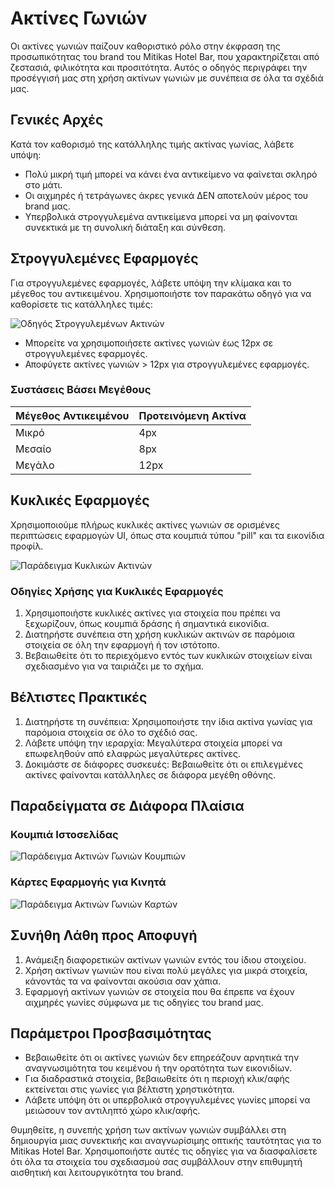 # Ακτίνες Γωνιών

Οι ακτίνες γωνιών παίζουν καθοριστικό ρόλο στην έκφραση της προσωπικότητας του brand του Mitikas Hotel Bar, που χαρακτηρίζεται από ζεστασιά, φιλικότητα και προσιτότητα. Αυτός ο οδηγός περιγράφει την προσέγγισή μας στη χρήση ακτίνων γωνιών με συνέπεια σε όλα τα σχέδιά μας.

## Γενικές Αρχές

Κατά τον καθορισμό της κατάλληλης τιμής ακτίνας γωνίας, λάβετε υπόψη:

* Πολύ μικρή τιμή μπορεί να κάνει ένα αντικείμενο να φαίνεται σκληρό στο μάτι.
* Οι αιχμηρές ή τετράγωνες άκρες γενικά ΔΕΝ αποτελούν μέρος του brand μας.
* Υπερβολικά στρογγυλεμένα αντικείμενα μπορεί να μη φαίνονται συνεκτικά με τη συνολική διάταξη και σύνθεση.

## Στρογγυλεμένες Εφαρμογές

Για στρογγυλεμένες εφαρμογές, λάβετε υπόψη την κλίμακα και το μέγεθος του αντικειμένου. Χρησιμοποιήστε τον παρακάτω οδηγό για να καθορίσετε τις κατάλληλες τιμές:

![Οδηγός Στρογγυλεμένων Ακτινών](διαδρομή/προς/οδηγός-στρογγυλεμένων-ακτινών.jpg)

* Μπορείτε να χρησιμοποιήσετε ακτίνες γωνιών έως 12px σε στρογγυλεμένες εφαρμογές.
* Αποφύγετε ακτίνες γωνιών > 12px για στρογγυλεμένες εφαρμογές.

### Συστάσεις Βάσει Μεγέθους

| Μέγεθος Αντικειμένου | Προτεινόμενη Ακτίνα |
|----------------------|---------------------|
| Μικρό                | 4px                 |
| Μεσαίο                | 8px                 |
| Μεγάλο                | 12px                |

## Κυκλικές Εφαρμογές

Χρησιμοποιούμε πλήρως κυκλικές ακτίνες γωνιών σε ορισμένες περιπτώσεις εφαρμογών UI, όπως στα κουμπιά τύπου "pill" και τα εικονίδια προφίλ.

![Παράδειγμα Κυκλικών Ακτινών](διαδρομή/προς/παράδειγμα-κυκλικών-ακτινών.jpg)

### Οδηγίες Χρήσης για Κυκλικές Εφαρμογές

1. Χρησιμοποιήστε κυκλικές ακτίνες για στοιχεία που πρέπει να ξεχωρίζουν, όπως κουμπιά δράσης ή σημαντικά εικονίδια.
2. Διατηρήστε συνέπεια στη χρήση κυκλικών ακτινών σε παρόμοια στοιχεία σε όλη την εφαρμογή ή τον ιστότοπο.
3. Βεβαιωθείτε ότι το περιεχόμενο εντός των κυκλικών στοιχείων είναι σχεδιασμένο για να ταιριάζει με το σχήμα.

## Βέλτιστες Πρακτικές

1. Διατηρήστε τη συνέπεια: Χρησιμοποιήστε την ίδια ακτίνα γωνίας για παρόμοια στοιχεία σε όλο το σχέδιό σας.
2. Λάβετε υπόψη την ιεραρχία: Μεγαλύτερα στοιχεία μπορεί να επωφεληθούν από ελαφρώς μεγαλύτερες ακτίνες.
3. Δοκιμάστε σε διάφορες συσκευές: Βεβαιωθείτε ότι οι επιλεγμένες ακτίνες φαίνονται κατάλληλες σε διάφορα μεγέθη οθόνης.

## Παραδείγματα σε Διάφορα Πλαίσια

### Κουμπιά Ιστοσελίδας
![Παράδειγμα Ακτινών Γωνιών Κουμπιών](διαδρομή/προς/ακτίνες-γωνιών-κουμπιών.jpg)

### Κάρτες Εφαρμογής για Κινητά
![Παράδειγμα Ακτινών Γωνιών Καρτών](διαδρομή/προς/ακτίνες-γωνιών-καρτών.jpg)

## Συνήθη Λάθη προς Αποφυγή

1. Ανάμειξη διαφορετικών ακτίνων γωνιών εντός του ίδιου στοιχείου.
2. Χρήση ακτίνων γωνιών που είναι πολύ μεγάλες για μικρά στοιχεία, κάνοντάς τα να φαίνονται ακούσια σαν χάπια.
3. Εφαρμογή ακτίνων γωνιών σε στοιχεία που θα έπρεπε να έχουν αιχμηρές γωνίες σύμφωνα με τις οδηγίες του brand μας.

## Παράμετροι Προσβασιμότητας

* Βεβαιωθείτε ότι οι ακτίνες γωνιών δεν επηρεάζουν αρνητικά την αναγνωσιμότητα του κειμένου ή την ορατότητα των εικονιδίων.
* Για διαδραστικά στοιχεία, βεβαιωθείτε ότι η περιοχή κλικ/αφής εκτείνεται στις γωνίες για βέλτιστη χρηστικότητα.
* Λάβετε υπόψη ότι οι υπερβολικά στρογγυλεμένες γωνίες μπορεί να μειώσουν τον αντιληπτό χώρο κλικ/αφής.

Θυμηθείτε, η συνεπής χρήση των ακτίνων γωνιών συμβάλλει στη δημιουργία μιας συνεκτικής και αναγνωρίσιμης οπτικής ταυτότητας για το Mitikas Hotel Bar. Χρησιμοποιήστε αυτές τις οδηγίες για να διασφαλίσετε ότι όλα τα στοιχεία του σχεδιασμού σας συμβάλλουν στην επιθυμητή αισθητική και λειτουργικότητα του brand.

